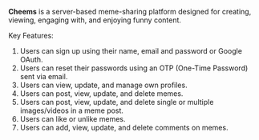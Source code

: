 <b>Cheems</b> is a server-based meme-sharing platform designed for creating, viewing, engaging with, and enjoying funny content.

Key Features:

1. Users can sign up using their name, email and password or Google OAuth.
2. Users can reset their passwords using an OTP (One-Time Password) sent via email.
3. Users can view, update, and manage own profiles.
4. Users can post, view, update, and delete memes.
5. Users can post, view, update, and delete single or multiple images/videos in a meme post.
6. Users can like or unlike memes.
7. Users can add, view, update, and delete comments on memes.

